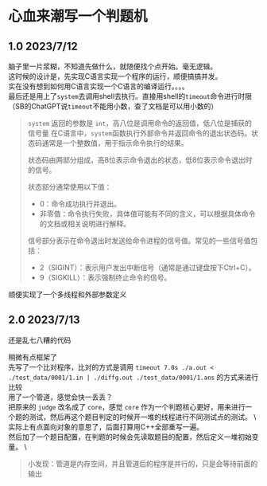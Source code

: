# 心血来潮写一个判题机

## 1.0  2023/7/12

脑子里一片浆糊，不知道先做什么，就随便找个点开始。毫无逻辑。\
这时候的设计是，先实现C语言实现一个程序的运行，顺便搞搞并发。\
实在没有想到如何用C语言实现一个C语言的编译运行。。。。 \
最后还是用上了`system`去调用shell去执行。直接用shell的`timeout`命令进行时限（SB的ChatGPT说`timeout`不能用小数，查了文档是可以用小数的） 

> `system` 返回的参数是 `int`，高八位是调用命令的返回值，低八位是捕获的信号量
> 在C语言中，`system`函数执行外部命令并返回命令的退出状态码。状态码通常是一个整数值，用于指示命令执行的结果。
>
> 状态码由两部分组成，高8位表示命令退出的状态，低8位表示命令退出时的信号。
> 
> 状态部分通常使用以下值：
> - 0：命令成功执行并退出。
> - 非零值：命令执行失败，具体值可能有不同的含义，可以根据具体命令的文档或相关说明进行解释。
> 
> 信号部分表示在命令退出时发送给命令进程的信号值。常见的一些信号值包括：
> - 2（SIGINT）：表示用户发出中断信号（通常是通过键盘按下Ctrl+C）。
> - 9（SIGKILL）：表示强制终止命令的信号。

顺便实现了一个多线程和外部参数定义 


## 2.0 2023/7/13

还是乱七八糟的代码

稍微有点框架了 \
先写了一个比对程序，比对的方式是调用 `timeout 7.0s ./a.out < ./test_data/0001/1.in | ./diffg.out ./test_data/0001/1.ans` 的方式来进行比较 \
用了一个管道，感觉会快一丢丢？ \
把原来的 `judge` 改名成了 `core`，感觉 `core` 作为一个判题核心更好，用来进行一个题的测试，然后再这个题目判定的时候开一堆的线程进行不同测试点的测试。 \ 
实际上有点面向对象的意思了，后面打算用C++全部重写一遍。 \
然后加了一个题目配置，在判题的时候会先读取题目的配置，然后定义一堆初始变量。 \

> 小发现：管道是内存空间，并且管道后的程序是并行的，只是会等待前面的输出


